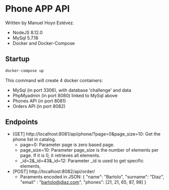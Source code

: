 # Phone APP API
Written by Manuel Hoyo Estévez.

  - NodeJS 8.12.0
  - MySql 5.7.18
  - Docker and Docker-Compose

## Startup
```sh
docker-compose up
```

This command will create 4 docker containers:
  - MySql (in port 3306), with database 'challenge' and data
  - PhpMyadmin (in port 8080) linked to MySql above
  - Phones API (in port 8081)
  - Orders API (in port 8082)

## Endpoints
  - [GET]  http://localhost:8081/api/phone/?page=0&page_size=10: Get the phone list in catalog.
    - page=0: Parameter page is zero based page.
    - page_size=10: Parameter page_size is the number of elements per page. If it is 0, it retrieves all elements.
    - _id=2&_id=43&_id=12: Parameter _id is used to get specific elements,
  - [POST] http://localhost:8082/api/order/
    - Paraments encoded in JSON: {
	"name": "Bartolo",
	"surname": "Diaz",
	"email" : "bartolo@diaz.com",
	"phones": [21, 21, 65, 87, 98]
}
